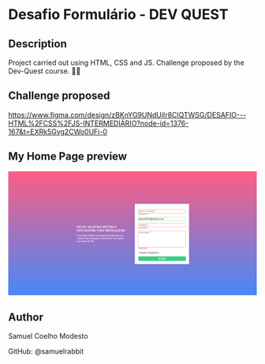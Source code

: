 <h1>Desafio Formulário - DEV QUEST</h1>


<h2>Description</h2>
Project carried out using HTML, CSS and JS. Challenge proposed by the Dev-Quest course. 🧙🏻


<h2>Challenge proposed</h2>

<a>https://www.figma.com/design/zBKnYG9UNdUiIr8ClQTWSG/DESAFIO---HTML%2FCSS%2FJS-INTERMEDIÁRIO?node-id=1376-167&t=EXRk5Gvg2CWo0UFi-0</a>

<h2>My Home Page preview</h2>

<img src="./src/images/homepage.png" alt="Home page preview">


<h2>Author</h2>

<p>Samuel Coelho Modesto</p>
GitHub: @samuelrabbit